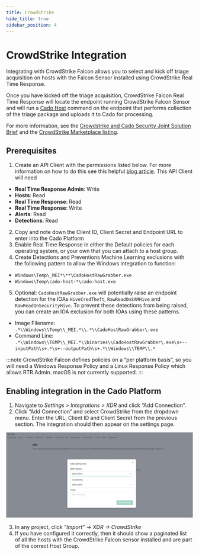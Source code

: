 ```yaml
---
title: CrowdStrike
hide_title: true
sidebar_position: 4
---
```


# CrowdStrike Integration

Integrating with CrowdStrike Falcon allows you to select and kick off triage acquisition on hosts with the Falcon Sensor installed using CrowdStrike Real Time Response.

Once you have kicked off the triage acquisition, CrowdStrike Falcon Real Time Response will locate the endpoint running CrowdStrike Falcon Sensor
and will run a [Cado Host](/cado-host/intro) command on the endpoint that performs collection of the triage package and uploads it to Cado for processing.

For more information, see the [Crowdstrike and Cado Security Joint Solution Brief](https://offers.cadosecurity.com/cado-security-and-crowdstrike-integration) and the [CrowdStrike Marketplace listing](https://marketplace.crowdstrike.com/listings/the-cado-platform).

## Prerequisites
1. Create an API Client with the permissions listed below. For more information on how to do this see this helpful [blog article](https://www.crowdstrike.com/blog/tech-center/get-access-falcon-apis/). This API Client will need 
- **Real Time Response Admin**: Write
- **Hosts**: Read
- **Real Time Response**: Read
- **Real Time Response**: Write
- **Alerts**: Read
- **Detections**: Read
2. Copy and note down the Client ID,  Client Secret and Endpoint URL to enter into the Cado Platform
3. Enable Real Time Response in either the Default policies for each operating system, or your own that you can attach to a host group.
4. Create Detections and Preventions Machine Learning exclusions with the following pattern to allow the Windows integration to function:
- `Windows\Temp\_MEI*\**\CadoHostRawGrabber.exe`
- `Windows\Temp\cado-host-*\cado-host.exe`
5. Optional: `CadoHostRawGrabber.exe` will potentially raise an endpoint detection for the IOAs `HiveCredTheft`, `RawReadOnSAMHive` and `RawReadOnSecurityHive`. To prevent these detections from being raised, you can create an IOA exclusion for both IOAs using these patterns.
- Image Filename: `.*\\Windows\\Temp\\_MEI.*\\.*\\CadoHostRawGrabber\.exe`
- Command Line:  `.*\\Windows\\TEMP\\_MEI.*\\binaries\\CadoHostRawGrabber\.exe\s+--inputPath\s+.*\s+--outputPath\s+.*\\Windows\\TEMP\\.*`

:::note
 CrowdStrike Falcon defines policies on a “per platform basis”, so you  will need a Windows Response Policy and a Linux Response Policy which allows RTR Admin. macOS is not currently supported. 
:::

## Enabling integration in the Cado Platform

1. Navigate to *Settings > Integrations > XDR* and click “Add Connection”.
2. Click “Add Connection” and select CrowdStrike from the dropdown menu.
Enter the URL, Client ID and Client Secret from the previous section. The integration should then appear on the settings page.

![crowdstrike dropdown](/img/crowdstrike-xdr-dropdown.png)

3. In any project, click *“Import” -> XDR -> CrowdStrike*
4. If you have configured it correctly, then it should show a paginated list of all the hosts with the CrowdStrike Falcon sensor installed and are part of the correct Host Group.
